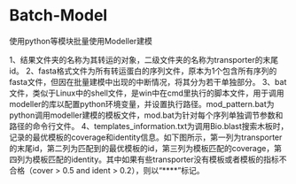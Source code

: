 # Batch-Model
使用python等模块批量使用Modeller建模

1、结果文件夹的名称为其转运的对象，二级文件夹的名称为transporter的末尾id。
2、fasta格式文件为所有转运蛋白的序列文件，原本为1个包含所有序列的fasta文件，但因在批量建模中出现的中断情况，将其分为若干单独部分。
3、bat文件，类似于Linux中的shell文件，是win中在cmd里执行的脚本文件，用于调用modeller的库以配置python环境变量，并设置执行路径。mod_pattern.bat为python调用modeller建模的模板文件，mod.bat为针对每个序列单独调节参数和路径的命令行文件。
4、templates_information.txt为调用Bio.blast搜索木板时，记录的最优模板的coverage和identity信息。如下图所示，第一列为transporter的末尾id，第二列为匹配到的最优模板的id，第三列为模板匹配的coverage，第四列为模板匹配的identity。其中如果有些transporter没有模板或者模板的指标不合格（cover > 0.5 and ident > 0.2），则以“****”标记。

